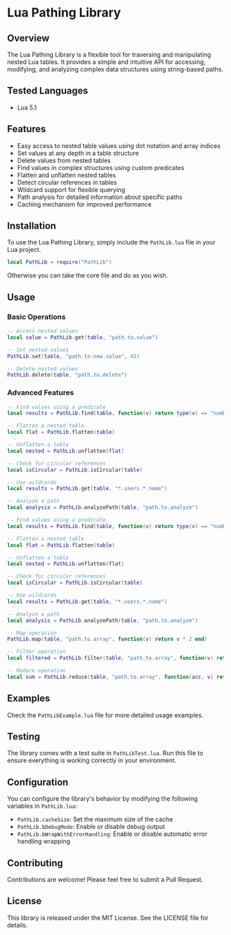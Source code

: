 # Lua Pathing Library

## Overview

The Lua Pathing Library is a flexible tool for traversing and manipulating nested Lua tables. It provides a simple and intuitive API for accessing, modifying, and analyzing complex data structures using string-based paths.

## Tested Languages

- Lua 5.1

## Features

- Easy access to nested table values using dot notation and array indices
- Set values at any depth in a table structure
- Delete values from nested tables
- Find values in complex structures using custom predicates
- Flatten and unflatten nested tables
- Detect circular references in tables
- Wildcard support for flexible querying
- Path analysis for detailed information about specific paths
- Caching mechanism for improved performance

## Installation

To use the Lua Pathing Library, simply include the `PathLib.lua` file in your Lua project.

```lua
local PathLib = require("PathLib")
```

Otherwise you can take the core file and do as you wish.

## Usage

### Basic Operations

```lua
-- Access nested values
local value = PathLib.get(table, "path.to.value")

-- Set nested values
PathLib.set(table, "path.to.new.value", 42)

-- Delete nested values
PathLib.delete(table, "path.to.delete")
```

### Advanced Features

```lua
-- Find values using a predicate
local results = PathLib.find(table, function(v) return type(v) == "number" and v > 10 end)

-- Flatten a nested table
local flat = PathLib.flatten(table)

-- Unflatten a table
local nested = PathLib.unflatten(flat)

-- Check for circular references
local isCircular = PathLib.isCircular(table)

-- Use wildcards
local results = PathLib.get(table, "*.users.*.name")

-- Analyze a path
local analysis = PathLib.analyzePath(table, "path.to.analyze")

-- Find values using a predicate
local results = PathLib.find(table, function(v) return type(v) == "number" and v > 10 end)

-- Flatten a nested table
local flat = PathLib.flatten(table)

-- Unflatten a table
local nested = PathLib.unflatten(flat)

-- Check for circular references
local isCircular = PathLib.isCircular(table)

-- Use wildcards
local results = PathLib.get(table, "*.users.*.name")

-- Analyze a path
local analysis = PathLib.analyzePath(table, "path.to.analyze")

-- Map operation
PathLib.map(table, "path.to.array", function(v) return v * 2 end)

-- Filter operation
local filtered = PathLib.filter(table, "path.to.array", function(v) return v % 2 == 0 end)

-- Reduce operation
local sum = PathLib.reduce(table, "path.to.array", function(acc, v) return acc + v end, 0)
```

## Examples

Check the `PathLibExample.lua` file for more detailed usage examples.

## Testing

The library comes with a test suite in `PathLibTest.lua`. Run this file to ensure everything is working correctly in your environment.

## Configuration

You can configure the library's behavior by modifying the following variables in `PathLib.lua`:

- `PathLib.cacheSize`: Set the maximum size of the cache
- `PathLib.bDebugMode`: Enable or disable debug output
- `PathLib.bWrapWithErrorHandling`: Enable or disable automatic error handling wrapping

## Contributing

Contributions are welcome! Please feel free to submit a Pull Request.

## License

This library is released under the MIT License. See the LICENSE file for details.